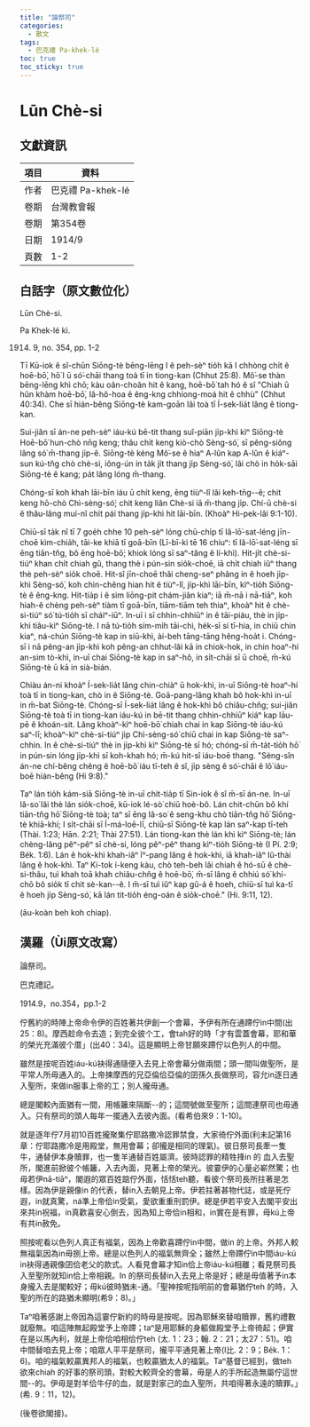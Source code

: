 ```yaml
---
title: "論祭司"
categories:
  - 散文
tags:
  - 巴克禮 Pa-khek-lé
toc: true
toc_sticky: true
---
```


# Lūn Chè-si

## 文獻資訊

| 項目 | 資料 |
|---|---|
| 作者 | 巴克禮 Pa-khek-lé |
| 卷期 | 台灣教會報 |
| 卷期 | 第354卷 |
| 日期 | 1914/9 |
| 頁數 | 1-2 |

## 白話字（原文數位化）

Lūn Chè-si.

Pa Khek-lé kì.

1914. 9, no. 354, pp. 1-2

Tī Kū-iok ê sî-chūn Siōng-tè bēng-lēng I ê peh-sèⁿ tio̍h kā I chhòng chi̍t ê hoē-bō͘, hō͘ I ū só͘-chāi thang toà tī in tiong-kan (Chhut 25:8). Mô͘-se thàn bēng-lēng khì chō; kàu oân-choân hit ê kang, hoē-bō͘ tah hó ê sî "Chiah ū hûn khàm hoē-bō͘, Iâ-hô-hoa ê êng-kng chhiong-moá hit ê chhù" (Chhut 40:34). Che sī hián-bêng Siōng-tè kam-goān lâi toà tī Í-sek-lia̍t lâng ê tiong-kan.

Sui-jiân sī án-ne peh-sèⁿ iáu-kú bē-tit thang suî-piān ji̍p-khì kìⁿ Siōng-tè Hoē-bō͘ hun-chò nn̄g keng; thâu chi̍t keng kiò-chò Sèng-só͘, sī pêng-siông lâng só͘ m̄-thang ji̍p-ê. Siōng-tè kéng Mô͘-se ê hiaⁿ A-lûn kap A-lûn ê kiáⁿ-sun kú-tn̂g chò chè-si, iông-ún in ta̍k ji̍t thang ji̍p Sèng-só͘, lâi chò in ho̍k-sāi Siōng-tè ê kang; pa̍t lâng lóng m̄-thang.

Chóng-sī koh khah lāi-bīn iáu ū chi̍t keng, ēng tiùⁿ-lî lâi keh-tn̄g--ê; chit keng hō-chò Chì-sèng-só͘; chit keng liân Chè-si iā m̄-thang ji̍p. Chí-ū chè-si ê thâu-lâng muí-nî chi̍t pái thang ji̍p-khì hit lāi-bīn. (Khoàⁿ Hi-pek-lâi 9:1-10).

Chiū-sī ta̍k nî tī 7 goe̍h chhe 10 peh-sèⁿ lóng chū-chi̍p tī Iâ-lō͘-sat-léng jīn-choē kìm-chia̍h, tāi-ke khiā tī goā-bīn (Lī-bī-kì tē 16 chiuⁿ: tī Iâ-lō͘-sat-léng sī ēng tiān-tn̂g, bô ēng hoē-bō͘; khiok lóng sī saⁿ-tâng ê lí-khì). Hit-ji̍t chè-si-tiúⁿ khan chi̍t chiah gû, thang thè i pún-sin sio̍k-choē, iā chi̍t chiah iûⁿ thang thè peh-sèⁿ sio̍k choē. Hit-sî jīn-choē thâi cheng-seⁿ phâng in ê hoeh ji̍p-khì Sèng-só͘, koh chìn-chêng hian hit ê tiùⁿ-lî, ji̍p-khì lāi-bīn, kìⁿ-tio̍h Siōng-tè ê êng-kng. Hit-tia̍p i ê sim liōng-pit chám-jiân kiaⁿ; iā m̄-nā i nā-tiāⁿ, koh hiah-ê chèng peh-sèⁿ tiàm tī goā-bīn, tiām-tiām teh thiaⁿ, khoàⁿ hit ê chè-si-tiúⁿ só͘ tú-tio̍h sī cháiⁿ-iūⁿ. In-uī i sī chhin-chhiūⁿ in ê tāi-piáu, thè in ji̍p-khì tiâu-kìⁿ Siōng-tè. I nā tú-tio̍h sím-mi̍h tāi-chì, he̍k-sī sí tī-hia, in chiū chin kiaⁿ, ná-chún Siōng-tè kap in siū-khì, ài-beh tāng-tāng hêng-hoa̍t i. Chóng-sī i nā pêng-an ji̍p-khì koh pêng-an chhut-lâi kā in chiok-hok, in chin hoaⁿ-hí an-sim tò-khì, in-uī chai Siōng-tè kap in saⁿ-hô, in si̍t-chāi sī ū choē, m̄-kú Siōng-tè ū kā in sià-bián.

Chiàu án-ni khoàⁿ Í-sek-lia̍t lâng chin-chiàⁿ ū hok-khì, in-uī Siōng-tè hoaⁿ-hí toà tī in tiong-kan, chò in ê Siōng-tè. Goā-pang-lâng khah bô hok-khì in-uī in m̄-bat Siōng-tè. Chóng-sī Í-sek-lia̍t lâng ê hok-khì bô chiâu-chn̂g; sui-jiân Siōng-tè toà tī in tiong-kan iáu-kú in bē-tit thang chhin-chhiūⁿ kiáⁿ kap lāu-pē ê khoán-sit. Lâng khoàⁿ-kìⁿ hoē-bō͘ chiah chai in kap Siōng-tè iáu-kú saⁿ-lī; khoàⁿ-kìⁿ chè-si-tiúⁿ ji̍p Chì-sèng-só͘ chiū chai in kap Siōng-tè saⁿ-chhin. In ê chè-si-tiúⁿ thè in ji̍p-khì kìⁿ Siōng-tè sī hó; chóng-sī m̄-ta̍t-tio̍h hō͘ in pún-sin lóng ji̍p-khì sī koh-khah hó; m̄-kú hit-sî iáu-boē thang. "Sèng-sîn án-ne chí-bêng chêng ê hoē-bō͘ iáu tī-teh ê sî, ji̍p sèng ê só͘-chāi ê lō͘ iáu-boē hián-bêng (Hi 9:8)."

Taⁿ lán tio̍h kám-siā Siōng-tè in-uī chit-tia̍p tī Sin-iok ê sî m̄-sī án-ne. In-uī Iâ-so͘ lâi thè lán sio̍k-choē, kū-iok lé-sò͘ chiū hoè-bô. Lán chit-chūn bô khí tiān-tn̂g hō͘ Siōng-tè toà; taⁿ sī ēng Iâ-so͘ ê seng-khu chò tiān-tn̂g hō͘ Siōng-tè khiā-khí; I si̍t-chāi sī Í-má-loē-lī, chiū-sī Siōng-tè kap lán saⁿ-kap tī-teh (Thài. 1:23; Hān. 2:21; Thài 27:51). Lán tiong-kan thè lán khì kìⁿ Siōng-tè; lán chèng-lâng pêⁿ-pêⁿ sī chè-si, lóng pêⁿ-pêⁿ thang kìⁿ-tio̍h Siōng-tè (I Pí. 2:9; Be̍k. 1:6). Lán ê hok-khì khah-iâⁿ īⁿ-pang lâng ê hok-khì, iā khah-iâⁿ Iû-thài lâng ê hok-khì. Taⁿ Ki-tok í-keng kàu, chò teh-beh lâi chiah ê hó-sū ê chè-si-thâu, tuì khah toā khah chiâu-chn̂g ê hoē-bō͘, m̄-sī lâng ê chhiú só͘ khí-chō bô sio̍k tī chit sè-kan--ê. I m̄-sī tuì iûⁿ kap gû-á ê hoeh, chiū-sī tuì ka-tī ê hoeh ji̍p Sèng-só͘, kā lán tit-tio̍h éng-oán ê sio̍k-choē." (Hi. 9:11, 12).

(āu-koàn beh koh chiap).

## 漢羅（Ùi原文改寫）

論祭司。

巴克禮記。

1914.9，no.354，pp.1-2

佇舊約的時陣上帝命令伊的百姓著共伊創一个會幕，予伊有所在通蹛佇in中間(出25：8)。摩西趁命令去造；到完全彼个工，會tah好的時「才有雲蓋會幕，耶和華的榮光充滿彼个厝」(出40：34)。這是顯明上帝甘願來蹛佇以色列人的中間。

雖然是按呢百姓iáu-kú袂得通隨便入去見上帝會幕分做兩間；頭一間叫做聖所，是平常人所毋通入的。上帝揀摩西的兄亞倫佮亞倫的囝孫久長做祭司，容允in逐日通入聖所，來做in服事上帝的工；別人攏毋通。

總是閣較內面猶有一間，用帳籬來隔斷--的；這間號做至聖所；這間連祭司也毋通入。只有祭司的頭人每年一擺通入去彼內面。(看希伯來9：1-10)。

就是逐年佇7月初10百姓攏聚集佇耶路撒冷認罪禁食，大家徛佇外面(利未記第16章：佇耶路撒冷是用殿堂，無用會幕；卻攏是相同的理氣)。彼日祭司長牽一隻牛，通替伊本身贖罪，也一隻羊通替百姓屬濟。彼時認罪的精牲捀in 的 血入去聖所，閣進前掀彼个帳籬，入去內面，見著上帝的榮光。彼霎伊的心量必嶄然驚；也毋若伊nā-tiāⁿ，閣遐的眾百姓踮佇外面，恬恬teh聽，看彼个祭司長所拄著是怎樣。因為伊是親像in 的代表，替in入去朝見上帝。伊若拄著甚物代誌，或是死佇遐，in就真驚，ná準上帝佮in受氣，愛欲重重刑罰伊。總是伊若平安入去閣平安出來共in祝福，in真歡喜安心倒去，因為知上帝佮in相和，in實在是有罪，毋kú上帝有共in赦免。

照按呢看以色列人真正有福氣，因為上帝歡喜蹛佇in中間，做in 的上帝。外邦人較無福氣因為in毋捌上帝。總是以色列人的福氣無齊全；雖然上帝蹛佇in中間iáu-kú in袂得通親像囝佮老父的款式。人看見會幕才知in佮上帝iáu-kú相離；看見祭司長入至聖所就知in佮上帝相親。In 的祭司長替in入去見上帝是好；總是毋值著予in本身攏入去是閣較好；毋kú彼時猶未-通。「聖神按呢指明前的會幕猶佇teh 的時，入聖的所在的路猶未顯明(希9：8)。」

Taⁿ咱著感謝上帝因為這霎佇新約的時毋是按呢。因為耶穌來替咱贖罪，舊約禮數就廢無。咱這陣無起殿堂予上帝蹛；taⁿ是用耶穌的身軀做殿堂予上帝徛起；伊實在是以馬內利，就是上帝佮咱相佮佇teh (太. 1：23；翰. 2：21；太27：51)。咱中間替咱去見上帝；咱眾人平平是祭司，攏平平通見著上帝(I比. 2：9；Be̍k. 1：6)。咱的福氣較贏異邦人的福氣，也較贏猶太人的福氣。Taⁿ基督已經到，做teh欲來chiah 的好事的祭司頭，對較大較齊全的會幕，毋是人的手所起造無屬佇這世間--的。伊毋是對羊佮牛仔的血，就是對家己的血入聖所，共咱得著永遠的贖罪。」(希. 9：11，12)。

(後卷欲閣接)。
